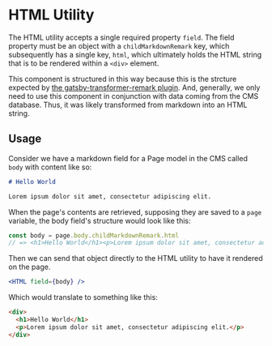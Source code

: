 # HTML Utility

The HTML utility accepts a single required property `field`. The field property
must be an object with a `childMarkdownRemark` key, which subsequently has a
single key, `html`, which ultimately holds the HTML string that is to be
rendered within a `<div>` element.

This component is structured in this way because this is the strcture expected
by [the gatsby-transformer-remark
plugin](https://www.gatsbyjs.org/packages/gatsby-transformer-remark/). And,
generally, we only need to use this component in conjunction with data coming
from the CMS database. Thus, it was likely transformed from markdown into an
HTML string.

## Usage

Consider we have a markdown field for a Page model in the CMS called `body` with
content like so:

```md
# Hello World

Lorem ipsum dolor sit amet, consectetur adipiscing elit.
```

When the page's contents are retrieved, supposing they are saved to a `page`
variable, the body field's structure would look like this:

```js
const body = page.body.childMarkdownRemark.html
// => <h1>Hello World</h1><p>Lorem ipsum dolor sit amet, consectetur adipiscing elit.</p>
```

Then we can send that object directly to the HTML utility to have it rendered on the page.

```jsx
<HTML field={body} />
```

Which would translate to something like this:

```html
<div>
  <h1>Hello World</h1>
  <p>Lorem ipsum dolor sit amet, consectetur adipiscing elit.</p>
</div>
```
